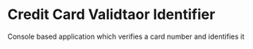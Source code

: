 # Credit Card Validtaor Identifier
 Console based application which verifies a card number and identifies it
